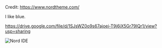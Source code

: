 Credit: https://www.nordtheme.com/

I like blue.

https://drive.google.com/file/d/1SJsWZ0o9s67ajoei-T9j6jX5Gr79IQr1/view?usp=sharing

![Nord IDE](https://i.postimg.cc/XYq7PtZZ/Nord-Color-Scheme.png)
